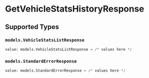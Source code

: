 # GetVehicleStatsHistoryResponse


## Supported Types

### `models.VehicleStatsListResponse`

```python
value: models.VehicleStatsListResponse = /* values here */
```

### `models.StandardErrorResponse`

```python
value: models.StandardErrorResponse = /* values here */
```

